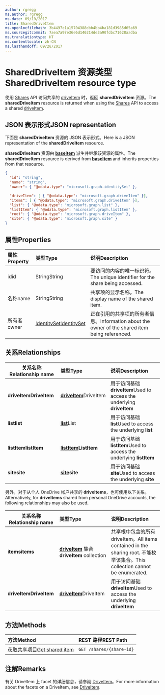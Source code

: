 ```yaml
---
author: rgregg
ms.author: rgregg
ms.date: 09/10/2017
title: SharedDriveItem
ms.openlocfilehash: 3b4497c1a15704388dbb4bb4ba181d3985d65a69
ms.sourcegitcommit: 7aea7a97e36e6d146214de3a90fdbc71628aadba
ms.translationtype: HT
ms.contentlocale: zh-CN
ms.lasthandoff: 09/28/2017
---
```

# <a name="shareddriveitem-resource-type"></a><span data-ttu-id="d3c36-102">SharedDriveItem 资源类型</span><span class="sxs-lookup"><span data-stu-id="d3c36-102">SharedDriveItem resource type</span></span>

<span data-ttu-id="d3c36-103">使用 [Shares](../api/shares_get.md) API 访问共享的 [driveItem](driveitem.md) 时，返回 **sharedDriveItem** 资源。</span><span class="sxs-lookup"><span data-stu-id="d3c36-103">The **sharedDriveItem** resource is returned when using the [Shares](../api/shares_get.md) API to access a shared [driveItem](driveitem.md).</span></span>

## <a name="json-representation"></a><span data-ttu-id="d3c36-104">JSON 表示形式</span><span class="sxs-lookup"><span data-stu-id="d3c36-104">JSON representation</span></span>

<span data-ttu-id="d3c36-105">下面是 **sharedDriveItem** 资源的 JSON 表示形式。</span><span class="sxs-lookup"><span data-stu-id="d3c36-105">Here is a JSON representation of the **sharedDriveItem** resource.</span></span>

<span data-ttu-id="d3c36-106">**sharedDriveItem** 资源由 [**baseItem**](baseitem.md) 派生并继承该资源的属性。</span><span class="sxs-lookup"><span data-stu-id="d3c36-106">The **sharedDriveItem** resource is derived from [**baseItem**](baseitem.md) and inherits properties from that resource.</span></span>

<!-- {
  "blockType": "resource",
  "optionalProperties": [  ],
  "@odata.type": "microsoft.graph.sharedDriveItem"
}-->

```json
{
  "id": "string",
  "name": "string",
  "owner": { "@odata.type": "microsoft.graph.identitySet" },

  "driveItem": [ { "@odata.type": "microsoft.graph.driveItem" }],
  "items": [ { "@odata.type": "microsoft.graph.driveItem" }],
  "list": { "@odata.type": "microsoft.graph.list" },
  "listItem": { "@odata.type": "microsoft.graph.listItem" },
  "root": { "@odata.type": "microsoft.graph.driveItem" },
  "site": { "@odata.type": "microsoft.graph.site" }
}
```

## <a name="properties"></a><span data-ttu-id="d3c36-107">属性</span><span class="sxs-lookup"><span data-stu-id="d3c36-107">Properties</span></span>

| <span data-ttu-id="d3c36-108">属性</span><span class="sxs-lookup"><span data-stu-id="d3c36-108">Property</span></span> | <span data-ttu-id="d3c36-109">类型</span><span class="sxs-lookup"><span data-stu-id="d3c36-109">Type</span></span>                          | <span data-ttu-id="d3c36-110">说明</span><span class="sxs-lookup"><span data-stu-id="d3c36-110">Description</span></span>                                                      |
| :------- | :---------------------------- | :--------------------------------------------------------------- |
| <span data-ttu-id="d3c36-111">id</span><span class="sxs-lookup"><span data-stu-id="d3c36-111">id</span></span>       | <span data-ttu-id="d3c36-112">String</span><span class="sxs-lookup"><span data-stu-id="d3c36-112">String</span></span>                        | <span data-ttu-id="d3c36-113">要访问的内容的唯一标识符。</span><span class="sxs-lookup"><span data-stu-id="d3c36-113">The unique identifier for the share being accessed.</span></span>              |
| <span data-ttu-id="d3c36-114">名称</span><span class="sxs-lookup"><span data-stu-id="d3c36-114">name</span></span>     | <span data-ttu-id="d3c36-115">String</span><span class="sxs-lookup"><span data-stu-id="d3c36-115">String</span></span>                        | <span data-ttu-id="d3c36-116">共享项的显示名称。</span><span class="sxs-lookup"><span data-stu-id="d3c36-116">The display name of the shared item.</span></span>                             |
| <span data-ttu-id="d3c36-117">所有者</span><span class="sxs-lookup"><span data-stu-id="d3c36-117">owner</span></span>    | [<span data-ttu-id="d3c36-118">IdentitySet</span><span class="sxs-lookup"><span data-stu-id="d3c36-118">IdentitySet</span></span>](identityset.md) | <span data-ttu-id="d3c36-119">正在引用的共享项的所有者信息。</span><span class="sxs-lookup"><span data-stu-id="d3c36-119">Information about the owner of the shared item being referenced.</span></span> |

## <a name="relationships"></a><span data-ttu-id="d3c36-120">关系</span><span class="sxs-lookup"><span data-stu-id="d3c36-120">Relationships</span></span>

| <span data-ttu-id="d3c36-121">关系名称</span><span class="sxs-lookup"><span data-stu-id="d3c36-121">Relationship name</span></span> | <span data-ttu-id="d3c36-122">类型</span><span class="sxs-lookup"><span data-stu-id="d3c36-122">Type</span></span>                | <span data-ttu-id="d3c36-123">说明</span><span class="sxs-lookup"><span data-stu-id="d3c36-123">Description</span></span>
| ------------------|:--------------------|:-----------------------------------
| <span data-ttu-id="d3c36-124">**driveItem**</span><span class="sxs-lookup"><span data-stu-id="d3c36-124">**DriveItem**</span></span>     | <span data-ttu-id="d3c36-125">[**driveItem**][driveItem]</span><span class="sxs-lookup"><span data-stu-id="d3c36-125">DriveItem</span></span>   | <span data-ttu-id="d3c36-126">用于访问基础 **driveItem**</span><span class="sxs-lookup"><span data-stu-id="d3c36-126">Used to access the underlying **driveItem**</span></span>
| <span data-ttu-id="d3c36-127">**list**</span><span class="sxs-lookup"><span data-stu-id="d3c36-127">**list**</span></span>          | <span data-ttu-id="d3c36-128">[**list**][list]</span><span class="sxs-lookup"><span data-stu-id="d3c36-128">List</span></span>        | <span data-ttu-id="d3c36-129">用于访问基础 **list**</span><span class="sxs-lookup"><span data-stu-id="d3c36-129">Used to access the underlying **list**</span></span>
| <span data-ttu-id="d3c36-130">**listItem**</span><span class="sxs-lookup"><span data-stu-id="d3c36-130">**listItem**</span></span>      | <span data-ttu-id="d3c36-131">[**listItem**][listItem]</span><span class="sxs-lookup"><span data-stu-id="d3c36-131">**ListItem**</span></span>    | <span data-ttu-id="d3c36-132">用于访问基础 **listItem**</span><span class="sxs-lookup"><span data-stu-id="d3c36-132">Used to access the underlying **listItem**</span></span>
| <span data-ttu-id="d3c36-133">**site**</span><span class="sxs-lookup"><span data-stu-id="d3c36-133">**site**</span></span>          | <span data-ttu-id="d3c36-134">[**site**][site]</span><span class="sxs-lookup"><span data-stu-id="d3c36-134">**site**</span></span>        | <span data-ttu-id="d3c36-135">用于访问基础 **site**</span><span class="sxs-lookup"><span data-stu-id="d3c36-135">Used to access the underlying **site**</span></span>


<span data-ttu-id="d3c36-136">另外，对于从个人 OneDrive 帐户共享的 **driveItems**，也可使用以下关系。</span><span class="sxs-lookup"><span data-stu-id="d3c36-136">Alternatively, for **driveItems** shared from personal OneDrive accounts, the following relationships may also be used.</span></span>

| <span data-ttu-id="d3c36-137">关系名称</span><span class="sxs-lookup"><span data-stu-id="d3c36-137">Relationship name</span></span> | <span data-ttu-id="d3c36-138">类型</span><span class="sxs-lookup"><span data-stu-id="d3c36-138">Type</span></span>                         | <span data-ttu-id="d3c36-139">说明</span><span class="sxs-lookup"><span data-stu-id="d3c36-139">Description</span></span>
| ------------------|:-----------------------------|:-----------------------------------
| <span data-ttu-id="d3c36-140">**items**</span><span class="sxs-lookup"><span data-stu-id="d3c36-140">**items**</span></span>         | <span data-ttu-id="d3c36-141">[**driveItem**][driveItem] 集合</span><span class="sxs-lookup"><span data-stu-id="d3c36-141">**driveItem** collection</span></span> | <span data-ttu-id="d3c36-142">共享根中包含的所有 driveItem。</span><span class="sxs-lookup"><span data-stu-id="d3c36-142">All items contained in the sharing root.</span></span> <span data-ttu-id="d3c36-143">不能枚举该集合。</span><span class="sxs-lookup"><span data-stu-id="d3c36-143">This collection cannot be enumerated.</span></span>
| <span data-ttu-id="d3c36-144">**driveItem**</span><span class="sxs-lookup"><span data-stu-id="d3c36-144">**DriveItem**</span></span>     | <span data-ttu-id="d3c36-145">[**driveItem**][driveItem]</span><span class="sxs-lookup"><span data-stu-id="d3c36-145">DriveItem</span></span>            | <span data-ttu-id="d3c36-146">用于访问基础 **driveItem**</span><span class="sxs-lookup"><span data-stu-id="d3c36-146">Used to access the underlying **driveItem**</span></span>

[driveItem]: driveItem.md
[list]: list.md
[listItem]: listItem.md
[site]: site.md

## <a name="methods"></a><span data-ttu-id="d3c36-147">方法</span><span class="sxs-lookup"><span data-stu-id="d3c36-147">Methods</span></span>

| <span data-ttu-id="d3c36-148">方法</span><span class="sxs-lookup"><span data-stu-id="d3c36-148">Method</span></span>                                  | <span data-ttu-id="d3c36-149">REST 路径</span><span class="sxs-lookup"><span data-stu-id="d3c36-149">REST Path</span></span>                |
| :-------------------------------------- | :----------------------- |
| [<span data-ttu-id="d3c36-150">获取共享项目</span><span class="sxs-lookup"><span data-stu-id="d3c36-150">Get shared item</span></span>](../api/shares_get.md) | `GET /shares/{share-id}` |

## <a name="remarks"></a><span data-ttu-id="d3c36-151">注解</span><span class="sxs-lookup"><span data-stu-id="d3c36-151">Remarks</span></span>

<span data-ttu-id="d3c36-152">有关 DriveItem 上 facet 的详细信息，请参阅 [DriveItem](driveitem.md)。</span><span class="sxs-lookup"><span data-stu-id="d3c36-152">For more information about the facets on a DriveItem, see [DriveItem](driveitem.md).</span></span>

<!-- {
  "type": "#page.annotation",
  "description": "Share resource returns information about a shared item or collection of items.",
  "keywords": "share,shared,sharing root,shared files, shared items",
  "section": "documentation",
  "tocPath": "Resources/Share"
} -->
